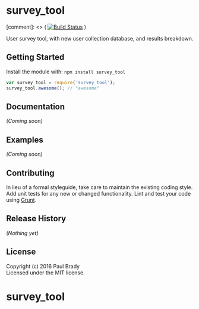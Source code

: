 # survey_tool 
[comment]: <> ( [![Build Status](https://secure.travis-ci.org/paulbrady/survey_tool.png?branch=master)](http://travis-ci.org/paulbrady/survey_tool) )

User survey tool, with new user collection database, and results breakdown.

## Getting Started
Install the module with: `npm install survey_tool`

```javascript
var survey_tool = require('survey_tool');
survey_tool.awesome(); // "awesome"
```

## Documentation
_(Coming soon)_

## Examples
_(Coming soon)_

## Contributing
In lieu of a formal styleguide, take care to maintain the existing coding style. Add unit tests for any new or changed functionality. Lint and test your code using [Grunt](http://gruntjs.com/).

## Release History
_(Nothing yet)_

## License
Copyright (c) 2016 Paul Brady  
Licensed under the MIT license.
# survey_tool
